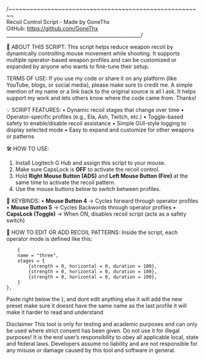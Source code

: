 /~~~~~~~~~~~~~~~~~~~~~~~~~~~~~~~~~~~~~~~~~~~~~~~~~~~~~~~\
        Recoil Control Script - Made by GoneThx           
          GitHub: https://github.com/GoneThx              
\_______________________________________________________/ 

📘 ABOUT THIS SCRIPT:
This script helps reduce weapon recoil by dynamically 
controlling mouse movement while shooting. It supports 
multiple operator-based weapon profiles and can be 
customized or expanded by anyone who wants to fine-tune 
their setup.

TERMS OF USE:
If you use my code or share it on any platform (like YouTube, 
blogs, or social media), please make sure to credit me. A 
simple mention of my name or a link back to the original 
source is all I ask. It helps support my work and lets 
others know where the code came from. Thanks!

💡 SCRIPT FEATURES:
• Dynamic recoil stages that change over time
• Operator-specific profiles (e.g., Ela, Ash, Twitch, etc.)
• Toggle-based safety to enable/disable recoil assistance
• Simple GUI-style logging to display selected mode
• Easy to expand and customize for other weapons or patterns

🛠️ HOW TO USE:
1. Install Logitech G Hub and assign this script to your mouse.
2. Make sure CapsLock is **OFF** to activate the recoil control.
3. Hold **Right Mouse Button (ADS)** and **Left Mouse Button 
(Fire)** at the same time to activate the recoil pattern.
4. Use the mouse buttons below to switch between profiles.

🎯 KEYBINDS:
• **Mouse Button 4** → Cycles forward through operator profiles
• **Mouse Button 5** → Cycles Backwords through operator profiles
• **CapsLock (Toggle)** → When ON, disables recoil script 
(acts as a safety switch)

🧩 HOW TO EDIT OR ADD RECOIL PATTERNS:
Inside the script, each operator mode is defined like this:

        {
        name = "three",
        stages = {
            {strength = 0, horizontal = 0, duration = 100},
            {strength = 0, horizontal = 0, duration = 100},
            {strength = 0, horizontal = 0, duration = 100},
        }
    },

Paste right below the }, and dont edit anything else it will add the new preset make sure it doesnt have the same name as the last profile it will make it harder to read and understand

Disclaimer
This tool is only for testing and academic purposes and can only be used where strict consent has been given. Do not use it for illegal purposes! It is the end user’s responsibility to obey all applicable local, state and federal laws. Developers assume no liability and are not responsible for any misuse or damage caused by this tool and software in general.
